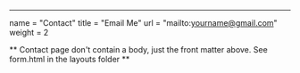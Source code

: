 ---
name   = "Contact"
title  = "Email Me"
url    = "mailto:yourname@gmail.com"
weight = 2

** Contact page don't contain a body, just the front matter above.
See form.html in the layouts folder **
